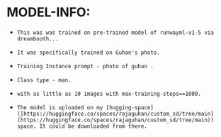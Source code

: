 # MODEL-INFO:

-     This was was trained on pre-trained model of runwayml-v1-5 via dreambooth...

-     It was specifically trained on Guhan's photo.

-     Training Instance prompt - photo of guhan .

-     Class type - man.

-     with as little as 10 images with max-training-steps==1000.

-     The model is uploaded on my [hugging-space]([https://huggingface.co/spaces/rajaguhan/custom_sd/tree/main](https://huggingface.co/spaces/rajaguhan/custom_sd/tree/main)) space. It could be downloaded from there. 
